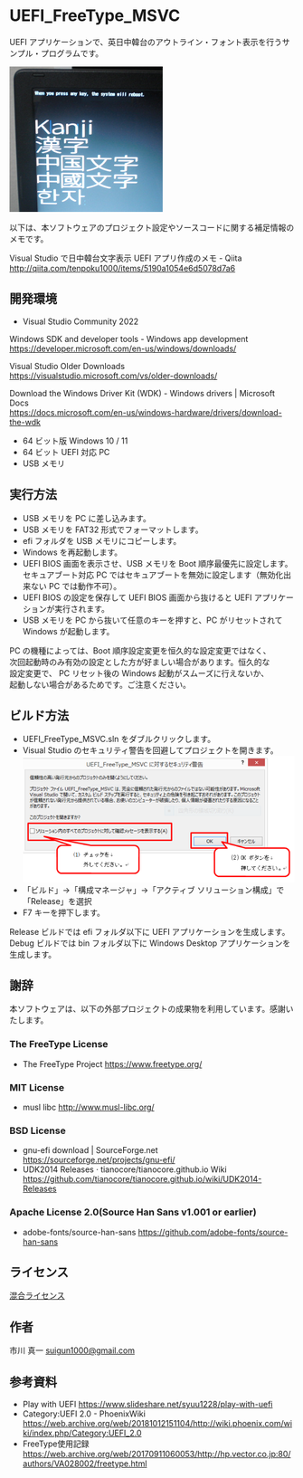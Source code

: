 ﻿
# UEFI_FreeType_MSVC

UEFI アプリケーションで、英日中韓台のアウトライン・フォント表示を行うサンプル・プログラムです。

![screen shot](images/README.PNG)

以下は、本ソフトウェアのプロジェクト設定やソースコードに関する補足情報のメモです。

Visual Studio で日中韓台文字表示 UEFI アプリ作成のメモ - Qiita
http://qiita.com/tenpoku1000/items/5190a1054e6d5078d7a6

## 開発環境

* Visual Studio Community 2022

Windows SDK and developer tools - Windows app development  
https://developer.microsoft.com/en-us/windows/downloads/

Visual Studio Older Downloads  
https://visualstudio.microsoft.com/vs/older-downloads/

Download the Windows Driver Kit (WDK) - Windows drivers | Microsoft Docs  
https://docs.microsoft.com/en-us/windows-hardware/drivers/download-the-wdk

* 64 ビット版 Windows 10 / 11
* 64 ビット UEFI 対応 PC
* USB メモリ

## 実行方法

* USB メモリを PC に差し込みます。
* USB メモリを FAT32 形式でフォーマットします。
* efi フォルダを USB メモリにコピーします。
* Windows を再起動します。
* UEFI BIOS 画面を表示させ、USB メモリを Boot 順序最優先に設定します。  
  セキュアブート対応 PC ではセキュアブートを無効に設定します（無効化出来ない PC では動作不可）。
* UEFI BIOS の設定を保存して UEFI BIOS 画面から抜けると UEFI アプリケーションが実行されます。
* USB メモリを PC から抜いて任意のキーを押すと、PC がリセットされて Windows が起動します。

PC の機種によっては、Boot 順序設定変更を恒久的な設定変更ではなく、  
次回起動時のみ有効の設定とした方が好ましい場合があります。恒久的な  
設定変更で、  PC リセット後の Windows 起動がスムーズに行えないか、  
起動しない場合があるためです。ご注意ください。  

## ビルド方法

* UEFI_FreeType_MSVC.sln をダブルクリックします。
* Visual Studio のセキュリティ警告を回避してプロジェクトを開きます。  
![warning](images/MSVC.PNG)
* 「ビルド」→「構成マネージャ」→「アクティブ ソリューション構成」で「Release」を選択
* F7 キーを押下します。

Release ビルドでは efi フォルダ以下に UEFI アプリケーションを生成します。  
Debug ビルドでは bin フォルダ以下に Windows Desktop アプリケーションを生成します。  

## 謝辞

本ソフトウェアは、以下の外部プロジェクトの成果物を利用しています。感謝いたします。

### The FreeType License
* The FreeType Project https://www.freetype.org/

### MIT License
* musl libc http://www.musl-libc.org/

### BSD License
* gnu-efi download | SourceForge.net https://sourceforge.net/projects/gnu-efi/
* UDK2014 Releases · tianocore/tianocore.github.io Wiki  
https://github.com/tianocore/tianocore.github.io/wiki/UDK2014-Releases

### Apache License 2.0(Source Han Sans v1.001 or earlier)
* adobe-fonts/source-han-sans https://github.com/adobe-fonts/source-han-sans

## ライセンス

[混合ライセンス](LICENSE)

## 作者

市川 真一 <suigun1000@gmail.com>

## 参考資料

* Play with UEFI https://www.slideshare.net/syuu1228/play-with-uefi
* Category:UEFI 2.0 - PhoenixWiki  
https://web.archive.org/web/20181012151104/http://wiki.phoenix.com/wiki/index.php/Category:UEFI_2.0
* FreeType使用記録  
https://web.archive.org/web/20170911060053/http://hp.vector.co.jp:80/authors/VA028002/freetype.html

